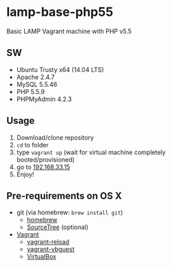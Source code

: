 # lamp-base-php55
Basic LAMP Vagrant machine with PHP v5.5

## SW
- Ubuntu Trusty x64 (14.04 LTS)
- Apache 2.4.7 
- MySQL 5.5.46
- PHP 5.5.9
- PHPMyAdmin 4.2.3

## Usage
1. Download/clone repository
2. `cd` to folder
3. type `vagrant up` (wait for virtual machine completely booted/provisioned)
4. go to [192.168.33.15](http://192.168.33.15)  
5. Enjoy!

## Pre-requirements on OS X
- git (via homebrew: `brew install git`)
    - [homebrew](http://brew.sh)
    - [SourceTree](https://www.sourcetreeapp.com) (optional)
- [Vagrant](https://www.vagrantup.com)
    - [vagrant-reload](https://github.com/aidanns/vagrant-reload)
    - [vagrant-vbguest](https://github.com/dotless-de/vagrant-vbguest)  
    - [VirtualBox](https://www.virtualbox.org)

